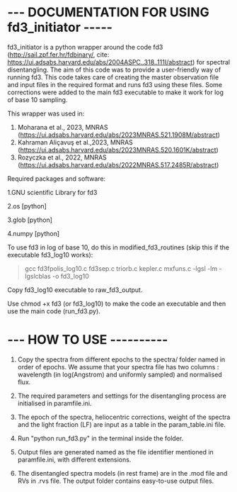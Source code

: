 --- DOCUMENTATION FOR USING fd3_initiator -----
====================================================================================

fd3_initiator is a python wrapper around the code fd3 (http://sail.zpf.fer.hr/fdbinary/, cite: https://ui.adsabs.harvard.edu/abs/2004ASPC..318..111I/abstract) for spectral disentangling.
The aim of this code was to provide a user-friendly way of running fd3. This code takes care 
of creating the master observation file and input files in the required format and runs fd3 
using these files. Some corrections were added to the main fd3 executable to make it work for log of base 10 sampling.

This wrapper was used in:
1. Moharana et al., 2023, MNRAS (https://ui.adsabs.harvard.edu/abs/2023MNRAS.521.1908M/abstract)
2. Kahraman Aliçavuş et al.,2023, MNRAS (https://ui.adsabs.harvard.edu/abs/2023MNRAS.520.1601K/abstract)
3. Rozyczka et al., 2022, MNRAS (https://ui.adsabs.harvard.edu/abs/2022MNRAS.517.2485R/abstract)

Required packages and software:

1.GNU scientific Library for fd3

2.os [python]

3.glob [python]

4.numpy [python] 

To use fd3 in log of base 10, do this in modified_fd3_routines (skip this if the executable fd3_log10 works):
>gcc fd3fpolis_log10.c fd3sep.c triorb.c kepler.c mxfuns.c -lgsl -lm -lgslcblas -o fd3_log10

Copy fd3_log10 executable to raw_fd3_output.

Use chmod +x fd3 (or fd3_log10) to make the code an executable and then use the main code (run_fd3.py).

--- HOW TO USE ----------
=========================

1. Copy the spectra from different epochs to the spectra/ folder named in order of epochs. We assume that your spectra file has two columns : wavelength (in log(Angstrom) and uniformly sampled) and normalised flux. 

2. The required parameters and settings for the disentangling process are initialised in paramfile.ini.

3. The epoch of the spectra, heliocentric corrections, weight of the spectra and the light fraction (LF) are input as a table in the param_table.ini file.

4. Run "python run_fd3.py" in the terminal inside the folder.

5. Output files are generated named as the file identifier mentioned in paramfile.ini, with different 
extensions.

6. The disentangled spectra models (in rest frame) are in the .mod file and RVs in .rvs file. The output folder contains easy-to-use output files.

